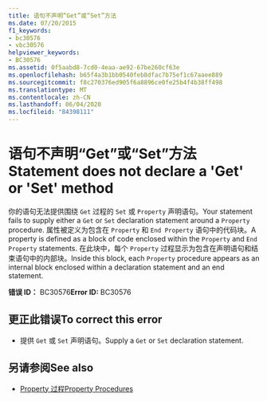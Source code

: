 ```yaml
---
title: 语句不声明“Get”或“Set”方法
ms.date: 07/20/2015
f1_keywords:
- bc30576
- vbc30576
helpviewer_keywords:
- BC30576
ms.assetid: 0f5aabd8-7cd0-4eaa-ae92-67be260cf63e
ms.openlocfilehash: b65f4a3b1bb0540feb8dfac7b75ef1c67aaee889
ms.sourcegitcommit: f8c270376ed905f6a8896ce0fe25b4f4b38ff498
ms.translationtype: MT
ms.contentlocale: zh-CN
ms.lasthandoff: 06/04/2020
ms.locfileid: "84398111"
---
```

# <a name="statement-does-not-declare-a-get-or-set-method"></a><span data-ttu-id="fa6e4-102">语句不声明“Get”或“Set”方法</span><span class="sxs-lookup"><span data-stu-id="fa6e4-102">Statement does not declare a 'Get' or 'Set' method</span></span>
<span data-ttu-id="fa6e4-103">你的语句无法提供围绕 `Get` 过程的 `Set` 或 `Property` 声明语句。</span><span class="sxs-lookup"><span data-stu-id="fa6e4-103">Your statement fails to supply either a `Get` or `Set` declaration statement around a `Property` procedure.</span></span> <span data-ttu-id="fa6e4-104">属性被定义为包含在 `Property` 和 `End Property` 语句中的代码块。</span><span class="sxs-lookup"><span data-stu-id="fa6e4-104">A property is defined as a block of code enclosed within the `Property` and `End Property` statements.</span></span> <span data-ttu-id="fa6e4-105">在此块中，每个 `Property` 过程显示为包含在声明语句和结束语句中的内部块。</span><span class="sxs-lookup"><span data-stu-id="fa6e4-105">Inside this block, each `Property` procedure appears as an internal block enclosed within a declaration statement and an end statement.</span></span>  
  
 <span data-ttu-id="fa6e4-106">**错误 ID：** BC30576</span><span class="sxs-lookup"><span data-stu-id="fa6e4-106">**Error ID:** BC30576</span></span>  
  
## <a name="to-correct-this-error"></a><span data-ttu-id="fa6e4-107">更正此错误</span><span class="sxs-lookup"><span data-stu-id="fa6e4-107">To correct this error</span></span>  
  
- <span data-ttu-id="fa6e4-108">提供 `Get` 或 `Set` 声明语句。</span><span class="sxs-lookup"><span data-stu-id="fa6e4-108">Supply a `Get` or `Set` declaration statement.</span></span>  
  
## <a name="see-also"></a><span data-ttu-id="fa6e4-109">另请参阅</span><span class="sxs-lookup"><span data-stu-id="fa6e4-109">See also</span></span>

- [<span data-ttu-id="fa6e4-110">Property 过程</span><span class="sxs-lookup"><span data-stu-id="fa6e4-110">Property Procedures</span></span>](../programming-guide/language-features/procedures/property-procedures.md)
